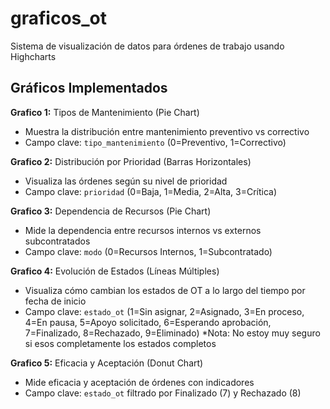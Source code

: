 # graficos_ot

Sistema de visualización de datos para órdenes de trabajo usando Highcharts

## Gráficos Implementados

**Grafico 1:** Tipos de Mantenimiento (Pie Chart)
- Muestra la distribución entre mantenimiento preventivo vs correctivo
- Campo clave: `tipo_mantenimiento` (0=Preventivo, 1=Correctivo)

**Grafico 2:** Distribución por Prioridad (Barras Horizontales)  
- Visualiza las órdenes según su nivel de prioridad
- Campo clave: `prioridad` (0=Baja, 1=Media, 2=Alta, 3=Crítica)

**Grafico 3:** Dependencia de Recursos (Pie Chart)
- Mide la dependencia entre recursos internos vs externos subcontratados
- Campo clave: `modo` (0=Recursos Internos, 1=Subcontratado)

**Grafico 4:** Evolución de Estados (Líneas Múltiples)
- Visualiza cómo cambian los estados de OT a lo largo del tiempo por fecha de inicio
- Campo clave: `estado_ot` (1=Sin asignar, 2=Asignado, 3=En proceso, 4=En pausa, 5=Apoyo solicitado, 6=Esperando aprobación, 7=Finalizado, 8=Rechazado, 9=Eliminado)
*Nota: No estoy muy seguro si esos completamente los estados completos

**Grafico 5:** Eficacia y Aceptación (Donut Chart)
- Mide eficacia y aceptación de órdenes con indicadores
- Campo clave: `estado_ot` filtrado por Finalizado (7) y Rechazado (8)